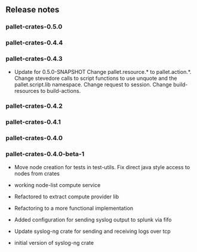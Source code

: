 ## Release notes


### pallet-crates-0.5.0


### pallet-crates-0.4.4


### pallet-crates-0.4.3

- Update for 0.5.0-SNAPSHOT
  Change pallet.resource.\* to pallet.action.\*. Change stevedore calls to
  script functions to use unquote and the pallet.script.lib namespace. 
  Change request to session.  Change build-resources to build-actions.


### pallet-crates-0.4.2


### pallet-crates-0.4.1


### pallet-crates-0.4.0


### pallet-crates-0.4.0-beta-1

- Move node creation for tests in test-utils. Fix direct java style access to
  nodes from crates

- working node-list compute service

- Refactored to extract compute provider lib

- Refactoring to a more functional implementation

- Added configuration for sending syslog output to splunk via fifo

- Update syslog-ng crate for sending and receiving logs over tcp

- initial version of syslog-ng crate

